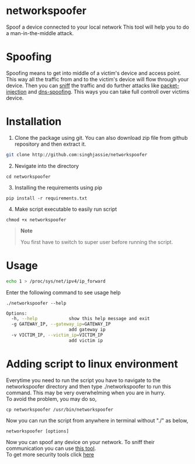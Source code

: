 # networkspoofer
Spoof a device connected to your local network
This tool will help you to do a man-in-the-middle attack.

# Spoofing

Spoofing means to get into middle of a victim's device and access point.
This way all the traffic from and to the victim's device will flow through your device. Then you can [sniff](http://github.com:singhjassie/networksniffer) the traffic and do further attacks like [packet-injection]() and [dns-spoofing](http://github.com:singhjassie/dnsspoofer). This ways you can take full controll over victims device. 

# Installation
1. Clone the package using git. You can also download zip file from github repository and then extract it.
```sh
git clone http://github.com:singhjassie/networkspoofer
```
2. Nevigate into the directory
```
cd networkspoofer
```
3. Installing the requirements using pip
```
pip install -r requirements.txt
```
4. Make script executable to easily run script
```
chmod +x networkspoofer
```
> **Note**
>
>You first have to switch to super user before running the script.
# Usage
```sh
echo 1 > /proc/sys/net/ipv4/ip_forward

```
Enter the following command to see usage help
```
./networkspoofer --help
```
```sh
Options:
  -h, --help            show this help message and exit
  -g GATEWAY_IP, --gateway_ip=GATEWAY_IP
                        add gateway ip
  -v VICTIM_IP, --victim_ip=VICTIM_IP
                        add victim ip
```


# Adding script to linux environment
Everytime you need to run the script you have to navigate to the networkspoofer directory and then type ./networkspoofer to run this command. This may be very overwhelming when you are in hurry. 
<br>
To avoid the problem, you may do so,
```
cp networkspoofer /usr/bin/networkspoofer
```
Now you can run the script from anywhere in terminal without "./" as below,
```
networkspoofer [options]
```
Now you can spoof any device on your network. To sniff their communication  you can use [this tool](http://github.com:singhjassie/networksniffer).
<br>To get more security tools click [here](https://github.com/singhjassie?tab=repositories)
